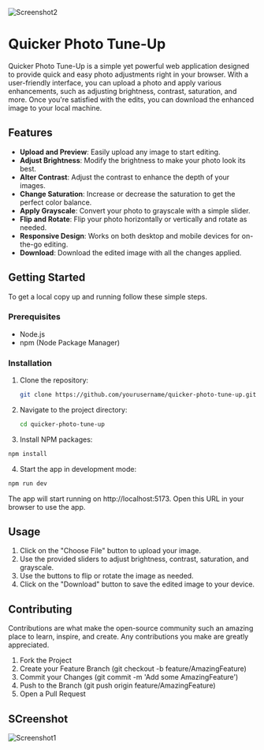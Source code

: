 ![Screenshot2](src/screenshots/Screenshot2.png "screenshot2")

# Quicker Photo Tune-Up

Quicker Photo Tune-Up is a simple yet powerful web application designed to provide quick and easy photo adjustments right in your browser. With a user-friendly interface, you can upload a photo and apply various enhancements, such as adjusting brightness, contrast, saturation, and more. Once you're satisfied with the edits, you can download the enhanced image to your local machine.

## Features

- **Upload and Preview**: Easily upload any image to start editing.
- **Adjust Brightness**: Modify the brightness to make your photo look its best.
- **Alter Contrast**: Adjust the contrast to enhance the depth of your images.
- **Change Saturation**: Increase or decrease the saturation to get the perfect color balance.
- **Apply Grayscale**: Convert your photo to grayscale with a simple slider.
- **Flip and Rotate**: Flip your photo horizontally or vertically and rotate as needed.
- **Responsive Design**: Works on both desktop and mobile devices for on-the-go editing.
- **Download**: Download the edited image with all the changes applied.

## Getting Started

To get a local copy up and running follow these simple steps.

### Prerequisites

- Node.js
- npm (Node Package Manager)

### Installation

1. Clone the repository:

   ```sh
   git clone https://github.com/yourusername/quicker-photo-tune-up.git
    ```

2. Navigate to the project directory:
    ```sh
    cd quicker-photo-tune-up
    ```

3. Install NPM packages:

```sh
npm install
```

4. Start the app in development mode:
```sh
npm run dev
```

The app will start running on http://localhost:5173. Open this URL in your browser to use the app.


## Usage

1. Click on the "Choose File" button to upload your image.
2. Use the provided sliders to adjust brightness, contrast, saturation, and grayscale.
3. Use the buttons to flip or rotate the image as needed.
4. Click on the "Download" button to save the edited image to your device.


## Contributing
Contributions are what make the open-source community such an amazing place to learn, inspire, and create. Any contributions you make are greatly appreciated.

1. Fork the Project
2. Create your Feature Branch (git checkout -b feature/AmazingFeature)
3. Commit your Changes (git commit -m 'Add some AmazingFeature')
4. Push to the Branch (git push origin feature/AmazingFeature)
5. Open a Pull Request

## SCreenshot

![Screenshot1](src/screenshots/Screenshot1.png "screenshot1")